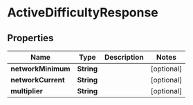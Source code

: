 

# ActiveDifficultyResponse

## Properties

Name | Type | Description | Notes
------------ | ------------- | ------------- | -------------
**networkMinimum** | **String** |  |  [optional]
**networkCurrent** | **String** |  |  [optional]
**multiplier** | **String** |  |  [optional]




